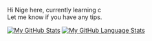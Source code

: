 Hi Nige here, 
currently learning c <br>
Let me know if you have any tips.

[![My GitHub Stats](https://github-readme-stats.vercel.app/api/?username=NigeParis&count_private=true&theme=tokyonight&showicons=true)]()
[![My GitHub Language Stats](https://github-readme-stats.vercel.app/api/top-langs/?username=NigeParis&langs_count=5&theme=tokyonight)]()
